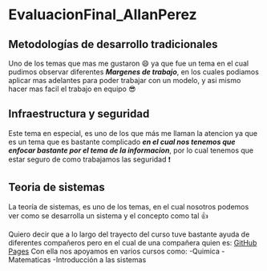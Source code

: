 # EvaluacionFinal_AllanPerez

## Metodologías de desarrollo tradicionales
Uno de los temas que mas me gustaron :smile: ya que fue un tema en el cual pudimos observar
diferentes **_Margenes de trabajo_**, en los cuales podiamos aplicar mas adelantes
para poder trabajar con un modelo, y asi mismo hacer mas facil el trabajo en equipo :sunglasses:

## Infraestructura y seguridad
Este tema en especial, es uno de los que más me llaman la atencion ya que es un tema que es bastante complicado
***en el cual nos tenemos que enfocar bastante por el tema de la informacion***, por lo cual tenemos que estar seguro
de como trabajamos las seguridad :exclamation:

## Teoria de sistemas
La teoría de sistemas, es uno de los temas, en el cual nosotros podemos ver como se desarrolla un sistema
y el concepto como tal :+1:



Quiero decir que a lo largo del trayecto del curso tuve bastante ayuda de diferentes
compañeros pero en el cual de una compañera quien es: [GitHub Pages](https://github.com/kelizabethlop)
Con ella nos apoyamos en varios cursos como:
-Quimica
-Matematicas
-Introducción a las sistemas
 
